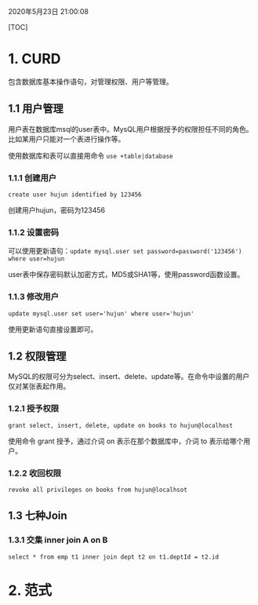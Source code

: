2020年5月23日 21:00:08

[TOC]

# 1. CURD

包含数据库基本操作语句，对管理权限、用户等管理。

## 1.1 用户管理

用户表在数据库msql的user表中。MysQL用户根据授予的权限担任不同的角色。比如某用户只能对一个表进行操作等。

使用数据库和表可以直接用命令 `use +table|database`

### 1.1.1 创建用户

`create user hujun identified by 123456`

创建用户hujun，密码为123456

### 1.1.2 设置密码

可以使用更新语句：`update mysql.user set password=password('123456') where user=hujun`

user表中保存密码默认加密方式，MD5或SHA1等，使用password函数设置。

### 1.1.3 修改用户

`update mysql.user set user='hujun' where user='hujun'`

使用更新语句直接设置即可。

## 1.2 权限管理

MySQL的权限可分为select、insert、delete、update等。在命令中设置的用户仅对某张表起作用。

### 1.2.1 授予权限

`grant select, insert, delete, update on books to hujun@localhost`

使用命令 grant 授予，通过介词 on 表示在那个数据库中，介词 to 表示给哪个用户。

### 1.2.2 收回权限

`revoke all privileges on books from hujun@localhsot`

## 1.3 七种Join

### 1.3.1 交集 inner join A on B

`select * from emp t1 inner join dept t2 on t1.deptId = t2.id`



# 2. 范式